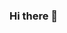 ### Hi there 👋

<!--
**JBritton2343/JBritton2343** is a ✨ _special_ ✨ repository because its `README.md` (this file) appears on your GitHub profile.

Here are some ideas to get you started:

- 🔭 I’m currently working on ... PowerLift Tech store web app
- 🌱 I’m currently learning ... flux, react, python, and SQL
- 👯 I’m looking to collaborate on ... any web apps using these technologies
- 🤔 I’m looking for help with ... expanding my reptoir of coding languages
- 💬 Ask me about ... react, python, and SQL
- 📫 How to reach me: ... I can be reached via email @ jbritton854@gmail.com or @ LinkedIn @ https://www.linkedin.com/in/james-britton-a37469211/
- 😄 Pronouns: ... he/him
- ⚡ Fun fact: ... I lived in Germany when the Berlin Wall came down.
-->
